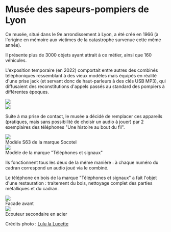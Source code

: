# Musée des sapeurs-pompiers de Lyon

Ce musée, situé dans le 9e arrondissement à Lyon, a été créé en 1966 (à l'origine en mémoire aux victimes de la catastrophe survenue cette même année).

Il présente plus de 3000 objets ayant attrait à ce métier, ainsi que 160 véhicules.

L'exposition temporaire (en 2022) comportait entre autres des combinés téléphoniques ressemblant à des vieux modèles mais équipés en réalité d'une prise jack (et servant donc de haut-parleurs à des clés USB MP3), qui diffusaient des reconstitutions d'appels passés au standard des pompiers à différentes époques.

<div id="phone_gallery">
  <div class="phone"><img src="https://user-images.githubusercontent.com/1282106/173734283-8ccc4858-df71-4f59-82b5-ca68237a80c7.jpg" /></div>
  <div class="phone"><img src="https://user-images.githubusercontent.com/1282106/173734286-43b04b4c-f51d-4ece-b9a6-2bb0872ed212.jpg" /></div>
</div>

Suite à ma prise de contact, le musée a décidé de remplacer ces appareils (pratiques, mais sans possibilité de choisir un audio à jouer) par 2 exemplaires des téléphones "Une histoire au bout du fil".

<div id="phone_gallery">
  <div class="phone"><img src="https://user-images.githubusercontent.com/1282106/173746780-c85c20d9-cc0d-4eaf-a1f1-cd213c6cd789.jpg" /><br />Modèle S63 de la marque Socotel</div>
  <div class="phone"><img src="https://user-images.githubusercontent.com/1282106/173746882-4a2418f9-85e6-474d-b92d-6898fe75241f.jpg" /><br />Modèle de la marque "Téléphones et signaux"</div>
</div>

Ils fonctionnent tous les deux de la même manière : à chaque numéro du cadran correspond un audio joué via le combiné.

Le téléphone en bois de la marque "Téléphones et signaux" a fait l'objet d'une restauration : traitement du bois, nettoyage complet des parties métalliques et du cadran.
<div id="phone_gallery">
  <div class="phone"><img src="https://user-images.githubusercontent.com/1282106/173748746-12805c69-549e-473f-a49d-77556b740bb6.jpg" /><br />Facade avant</div>
  <div class="phone"><img src="https://user-images.githubusercontent.com/1282106/173748755-8effbab7-f1cc-4f9c-a978-d2f38af8aafc.jpg" /><br />Ecouteur secondaire en acier</div>
</div>

Crédits photo : [Lulu la Lucette](https://lululalucette.com/)
